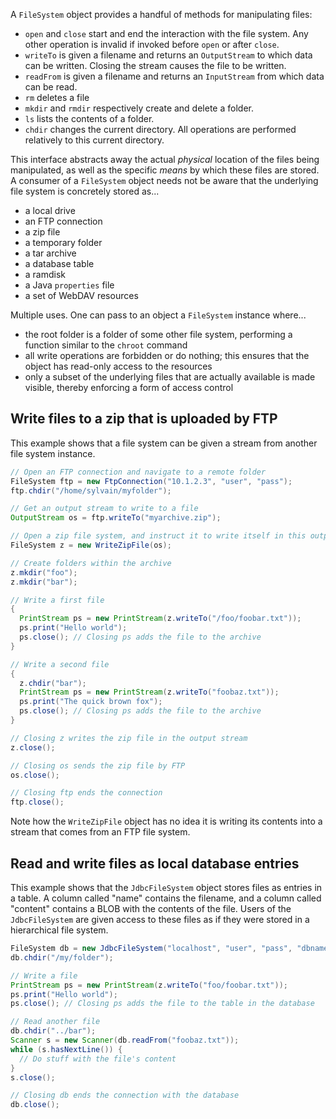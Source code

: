 A `FileSystem` object provides a handful of methods for manipulating files:

- `open` and `close` start and end the interaction with the file system. Any other operation is invalid if invoked before `open` or after `close`.
- `writeTo` is given a filename and returns an `OutputStream` to which data can be written. Closing the stream causes the file to be written.
- `readFrom` is given a filename and returns an `InputStream` from which data can be read.
- `rm` deletes a file
- `mkdir` and `rmdir` respectively create and delete a folder.
- `ls` lists the contents of a folder.
- `chdir` changes the current directory. All operations are performed relatively to this current directory.

This interface abstracts away the actual *physical* location of the files being manipulated, as well as the specific *means* by which these files are stored. A consumer of a `FileSystem` object needs not be aware that the underlying file system is concretely stored as...

- a local drive
- an FTP connection
- a zip file
- a temporary folder
- a tar archive
- a database table
- a ramdisk
- a Java `properties` file
- a set of WebDAV resources

Multiple uses. One can pass to an object a `FileSystem` instance where...

- the root folder is a folder of some other file system, performing a function similar to the `chroot` command
- all write operations are forbidden or do nothing; this ensures that the object has read-only access to the resources
- only a subset of the underlying files that are actually available is made visible, thereby enforcing a form of access control

Write files to a zip that is uploaded by FTP
--------------------------------------------

This example shows that a file system can be given a stream from another file system instance.

```java
// Open an FTP connection and navigate to a remote folder
FileSystem ftp = new FtpConnection("10.1.2.3", "user", "pass");
ftp.chdir("/home/sylvain/myfolder");

// Get an output stream to write to a file
OutputStream os = ftp.writeTo("myarchive.zip");

// Open a zip file system, and instruct it to write itself in this output stream
FileSystem z = new WriteZipFile(os);

// Create folders within the archive
z.mkdir("foo");
z.mkdir("bar");

// Write a first file
{
  PrintStream ps = new PrintStream(z.writeTo("/foo/foobar.txt"));
  ps.print("Hello world");
  ps.close(); // Closing ps adds the file to the archive
}

// Write a second file
{
  z.chdir("bar");
  PrintStream ps = new PrintStream(z.writeTo("foobaz.txt"));
  ps.print("The quick brown fox");
  ps.close(); // Closing ps adds the file to the archive
}

// Closing z writes the zip file in the output stream
z.close();

// Closing os sends the zip file by FTP
os.close();

// Closing ftp ends the connection
ftp.close();
```

Note how the `WriteZipFile` object has no idea it is writing its contents into a stream that comes from an FTP file system.

Read and write files as local database entries
----------------------------------------------

This example shows that the `JdbcFileSystem` object stores files as entries in a table. A column called "name" contains the filename, and a column called "content" contains a BLOB with the contents of the file. Users of the `JdbcFileSystem` are given access to these files as if they were stored in a hierarchical file system.

```java
FileSystem db = new JdbcFileSystem("localhost", "user", "pass", "dbname", "table");
db.chdir("/my/folder");

// Write a file
PrintStream ps = new PrintStream(z.writeTo("foo/foobar.txt"));
ps.print("Hello world");
ps.close(); // Closing ps adds the file to the table in the database

// Read another file
db.chdir("../bar");
Scanner s = new Scanner(db.readFrom("foobaz.txt"));
while (s.hasNextLine()) {
  // Do stuff with the file's content
}
s.close();

// Closing db ends the connection with the database
db.close();
```